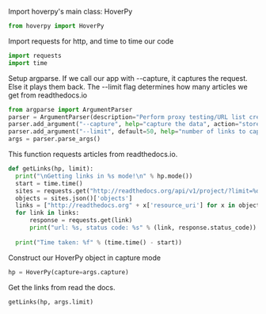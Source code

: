 Import hoverpy's main class: HoverPy 

```python
from hoverpy import HoverPy

```

Import requests for http, and time to time our code 

```python
import requests
import time

```

Setup argparse. If we call our app with --capture, it captures the request. Else it plays them back. The --limit flag determines how many articles we get from readthedocs.io 

```python
from argparse import ArgumentParser
parser = ArgumentParser(description="Perform proxy testing/URL list creation")
parser.add_argument("--capture", help="capture the data", action="store_true")
parser.add_argument("--limit", default=50, help="number of links to capture / simulate")
args = parser.parse_args()

```

This function requests articles from readthedocs.io. 

```python
def getLinks(hp, limit):
  print("\nGetting links in %s mode!\n" % hp.mode())
  start = time.time()
  sites = requests.get("http://readthedocs.org/api/v1/project/?limit=%d&offset=0&format=json" % limit)
  objects = sites.json()['objects']
  links = ["http://readthedocs.org" + x['resource_uri'] for x in objects]
  for link in links:
      response = requests.get(link)
      print("url: %s, status code: %s" % (link, response.status_code))
  
  print("Time taken: %f" % (time.time() - start))

```

Construct our HoverPy object in capture mode 

```python
hp = HoverPy(capture=args.capture)

```

Get the links from read the docs. 

```python
getLinks(hp, args.limit)

```

